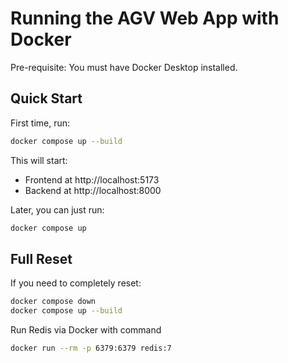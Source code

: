 # Running the AGV Web App with Docker

Pre-requisite: You must have Docker Desktop installed.

## Quick Start

First time, run:

```bash
docker compose up --build
```

This will start:

- Frontend at http://localhost:5173
- Backend at http://localhost:8000

Later, you can just run:

```bash
docker compose up
```

## Full Reset

If you need to completely reset:

```bash
docker compose down
docker compose up --build
```

Run Redis via Docker with command

```bash
docker run --rm -p 6379:6379 redis:7
```
